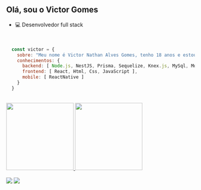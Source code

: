 ## Olá, sou o Victor Gomes

- :computer: Desenvolvedor full stack

<br />

```javascript
  const victor = {
    sobre: "Meu nome é Victor Nathan Alves Gomes, tenho 18 anos e estou cursando o 3° ano de Desenvolvimento de Sistemas",
    conhecimentos: {
      backend: [ Node.js, NestJS, Prisma, Sequelize, Knex.js, MySql, MongoDb ],
      frontend: [ React, Html, Css, JavaScript ],
      mobile: [ ReactNative ]
    }
  }
```

<br />

<div>
  <a href="https://github.com/VictorNAGomes">
    <img height="180em" src="https://github-readme-stats.vercel.app/api?username=VictorNAGomes&show_icons=true&theme=tokyonight&include_all_commits=true&count_private=true"/>
    <img height="180em" src="https://github-readme-stats.vercel.app/api/top-langs/?username=VictorNAGomes&layout=compact&langs_count=7&theme=tokyonight"/>
  </a>
</div>
  
 <br />
  
 <div> 
  <!--<a href="#" target="_blank"><img src="https://img.shields.io/badge/YouTube-FF0000?style=for-the-badge&logo=youtube&logoColor=white" target="_blank"></a>-->
  <a href="https://www.instagram.com/victorgomes73/" target="_blank"><img src="https://img.shields.io/badge/-Instagram-%23E4405F?style=for-the-badge&logo=instagram&logoColor=white" target="_blank"></a>
  <a href = "mailto:dev.victorgomes@gmail.com"><img src="https://img.shields.io/badge/-Gmail-%23333?style=for-the-badge&logo=gmail&logoColor=white" target="_blank"></a>
  <!--<a href="#" target="_blank"><img src="https://img.shields.io/badge/-LinkedIn-%230077B5?style=for-the-badge&logo=linkedin&logoColor=white" target="_blank"></a>-->
</div>
  

